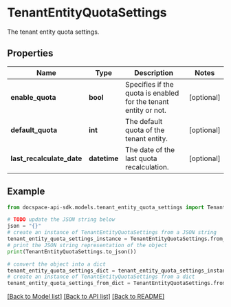 # TenantEntityQuotaSettings
The tenant entity quota settings.

## Properties

Name | Type | Description | Notes
------------ | ------------- | ------------- | -------------
**enable_quota** | **bool** | Specifies if the quota is enabled for the tenant entity or not. | [optional] 
**default_quota** | **int** | The default quota of the tenant entity. | [optional] 
**last_recalculate_date** | **datetime** | The date of the last quota recalculation. | [optional] 

## Example

```python
from docspace-api-sdk.models.tenant_entity_quota_settings import TenantEntityQuotaSettings

# TODO update the JSON string below
json = "{}"
# create an instance of TenantEntityQuotaSettings from a JSON string
tenant_entity_quota_settings_instance = TenantEntityQuotaSettings.from_json(json)
# print the JSON string representation of the object
print(TenantEntityQuotaSettings.to_json())

# convert the object into a dict
tenant_entity_quota_settings_dict = tenant_entity_quota_settings_instance.to_dict()
# create an instance of TenantEntityQuotaSettings from a dict
tenant_entity_quota_settings_from_dict = TenantEntityQuotaSettings.from_dict(tenant_entity_quota_settings_dict)
```
[[Back to Model list]](../README.md#documentation-for-models) [[Back to API list]](../README.md#documentation-for-api-endpoints) [[Back to README]](../README.md)


